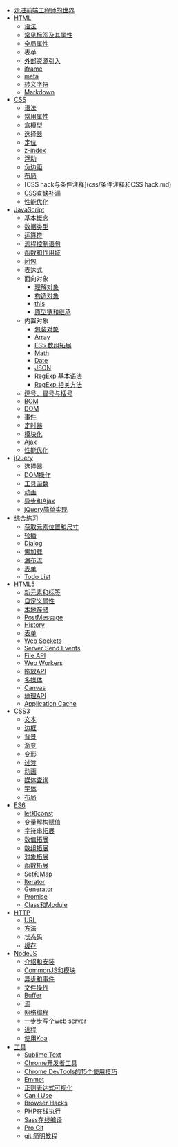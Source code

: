 * [走进前端工程师的世界](summary/走进前端工程师的世界.md)
* [HTML](html/html.md)
	* [语法](html/语法.md)
	* [常见标签及其属性](html/标签及属性.md)
	* [全局属性](html/全局属性.md)
	* [表单](html/表单.md)
	* [外部资源引入](html/外部资源.md)
	* [iframe](html/iframe.md)
	* [meta](html/meta.md)
	* [转义字符](http://tool.oschina.net/commons?type=2)
	* [Markdown](http://wowubuntu.com/markdown/)
* [CSS](css/css.md)
	* [语法](css/语法.md)
	* [常用属性](css/常用属性.md)
	* [盒模型](css/盒模型.md)
	* [选择器](css/CSS选择器.md)
	* [定位](css/定位.md)
	* [z-index](http://www.cnblogs.com/dolphinX/p/3262469.html)
	* [浮动](css/浮动.md)
	* [负边距](css/负边距.md)
	* [布局](css/布局.md)
	* [CSS hack与条件注释](css/条件注释和CSS hack.md)
	* [CSS查缺补漏](css/css查缺补漏.md)
	* [性能优化](css/CSS性能优化.md)
* [JavaScript](js/js.md)
	* [基本概念](js/基础概念.md)
	* [数据类型](js/数据类型.md)
	* [运算符](js/运算符.md)
	* [流程控制语句](js/语句.md)
	* [函数和作用域](js/函数和作用域.md)
	* [闭包](js/闭包.md)
	* [表达式](js/表达式.md)
	* 面向对象
		* [理解对象](js/理解对象.md)
		* [构造对象](js/构造对象.md)
		* [this](js/this.md)
		* [原型链和继承](js/原型链和继承.md)
	* 内置对象
		* [包装对象](js/包装对象.md)
		* [Array](js/数组.md)
		* [ES5 数组拓展](js/es5array.md)
		* [Math](js/math.md)
		* [Date](js/date.md)
		* [JSON](js/json.md)
		* [RegExp 基本语法](js/正则基本语法.md)
		* [RegExp 相关方法](js/正则相关方法.md)
	* [逗号、冒号与括号](js/逗号、冒号与括号.md)
	* [BOM](js/bom.md)
	* [DOM](js/dom.md)
	* [事件](js/event.md)
	* [定时器]()
	* [模块化](js/模块化.md)
	* [Ajax](js/ajax.md)
	* [性能优化]()
* [jQuery](jq/jquery.md)
	* [选择器]()
	* [DOM操作]()
	* [工具函数]()
	* [动画]()
	* [异步和Ajax]()
	* [jQuery简单实现]()
* 综合练习
	* [获取元素位置和尺寸](practice/获取元素位置和尺寸.md)
	* [轮播]()
	* [Dialog]()
	* [懒加载]()
	* [瀑布流]()
	* [表单]()
	* [Todo List](http://samaritan89.github.io/todos/)
* [HTML5]()
	* [新元素和标签]()
	* [自定义属性]()
	* [本地存储]()
	* [PostMessage]()
	* [History]()
	* [表单]()
	* [Web Sockets]()
	* [Server Send Events]()
	* [File API]()
	* [Web Workers]()
	* [拖放API]()
	* [多媒体]()
	* [Canvas]()
	* [地理API]()
	* [Application Cache]()
* [CSS3]()
	* [文本]()
	* [边框]()
	* [背景]()
	* [渐变]()
	* [变形]()
	* [过渡]()
	* [动画]()
	* [媒体查询]()
	* [字体]()
	* [布局]()
* [ES6]()
	* [let和const](es6/let和const.md)
	* [变量解构赋值]()
	* [字符串拓展]()
	* [数值拓展]()
	* [数组拓展]()
	* [对象拓展]()
	* [函数拓展]()
	* [Set和Map]()
	* [Iterator]()
	* [Generator]()
	* [Promise]()
	* [Class和Module]()
* [HTTP]()
	* [URL]()
	* [方法]()
	* [状态码]()
	* [缓存]()
* [NodeJS]()
	* [介绍和安装]()
	* [CommonJS和模块]()
	* [异步和事件]()
	* [文件操作]()
	* [Buffer]()
	* [流]()
	* [网络编程]()
	* [一步步写个web server]()
	* [进程]()
	* [使用Koa]()
* [工具]()
	* [Sublime Text](http://www.sublimetext.com/3)
	* [Chrome开发者工具](https://github.com/CN-Chrome-DevTools/CN-Chrome-DevTools)
	* [Chrome DevTools的15个使用技巧](http://www.html-js.com/article/2812)
	* [Emmet](http://docs.emmet.io/cheat-sheet/)
	* [正则表达式可视化](http://regexper.com/)
	* [Can I Use](http://caniuse.com/)
	* [Browser Hacks](http://browserhacks.com/)
	* [PHP在线执行](http://www.mcqyy.com/RunCode/php/)
	* [Sass在线编译](http://sassmeister.com/)
	* [Pro Git](http://git.oschina.net/progit/)
	* [git 简明教程](http://rogerdudler.github.io/git-guide/index.zh.html)
